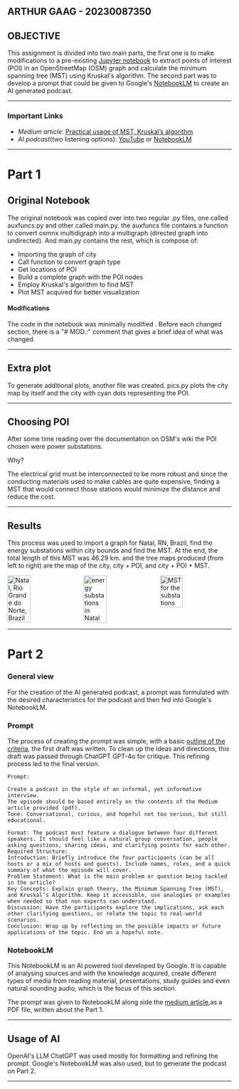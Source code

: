 ## ARTHUR GAAG - 20230087350

## OBJECTIVE

  

This assignment is divided into two main parts, the first one is to make modifications to a pre-existing [Jupyter notebook](original_notebook/kruskal_natal.ipynb) to extract points of interest (POI) in an OpenStreetMap (OSM) graph and calculate the minimum spanning tree (MST) using Kruskal's algorithm. The second part was to develop a prompt that could be given to Google's [NotebookLM](https://notebooklm.google) to create an AI generated podcast.

---

### Important Links 

- *Medium article*: [Practical usage of MST, Kruskal’s algorithm](https://medium.com/@arthurgaag/practical-usage-of-mst-kruskals-algorithm-da3f654c20b2)
- *AI podcast*(two listening options): [YouTube](https://youtu.be/MR5qWEbKJFg) or [NotebookLM](https://notebooklm.google.com/notebook/19be486b-038a-4e4c-98fc-18034fa0d84a/audio) 

---

# Part 1



## Original Notebook

The original notebook was copied over into two regular .py files, one called auxfuncs.py and other called main.py.
the auxfuncs file contains a function to convert osmnx multidigraph into a multigraph (directed graph into undirected).
And main.py contains the rest, which is compose of:

- Importing the graph of city
- Call function to convert graph type
- Get locations of POI
- Build a complete graph with the POI nodes
- Employ Kruskal's algorithm to find MST
- Plot MST acquired for better visualization

#### Modifications

The code in the notebook was minimally modified . Before each changed section, there is a "# MOD.:" comment that gives a brief idea of what was changed.

---

## Extra plot

To generate additional plots, another file was created. pics.py plots the city map by itself and the city with cyan dots representing the POI.

---
  
## Choosing POI

After some time reading over the documentation on OSM's wiki the POI chosen were power substations.

Why?

The electrical grid must be interconnected to be more robust and since the conducting materials used to make cables are quite expensive, finding a MST that would connect those stations would minimize the distance and reduce the cost.

---

## Results

This process was used to import a graph for Natal, RN, Brazil, find the energy substations within city bounds and find the MST.
At the end, the total length of this MST was 46.29 km. and the tree maps produced (from left to right) are the map of the city, city + POI, and city + POI + MST.

<div style="display: flex; justify-content: space-between;">
  <img src="images/natal.svg" alt="Natal, Rio Grande do Norte, Brazil" style="width: 32%; height: auto;">
  <img src="images/POI.svg" alt="energy substations in Natal" style="width: 32%; height: auto;">
  <img src="images/plot.svg" alt="MST for the substations" style="width: 32%; height: auto;">
</div>



---
# Part 2

### General view

For the creation of the AI generated podcast, a prompt was formulated with the desired characteristics for the podcast and then fed into Google's NotebookLM.

### Prompt

The process of creating the prompt was simple, with a basic [outline of the criteria](images/outline.jpg), the first draft was written. To clean up the ideas and directions, this draft was passed through ChatGPT GPT-4o for critique. This refining process led to the final version.

```
Prompt:

Create a podcast in the style of an informal, yet informative interview.
The episode should be based entirely on the contents of the Medium article provided (pdf).
Tone: Conversational, curious, and hopeful not too serious, but still educational.

Format: The podcast must feature a dialogue between four different speakers. It should feel like a natural group conversation, people asking questions, sharing ideas, and clarifying points for each other.
Required Structure:
Introduction: Briefly introduce the four participants (can be all hosts or a mix of hosts and guests). Include names, roles, and a quick summary of what the episode will cover.
Problem Statement: What is the main problem or question being tackled in the article?
Key Concepts: Explain graph theory, the Minimum Spanning Tree (MST), and Kruskal’s Algorithm. Keep it accessible, use analogies or examples when needed so that non experts can understand.
Discussion: Have the participants explore the implications, ask each other clarifying questions, or relate the topic to real-world scenarios.
Conclusion: Wrap up by reflecting on the possible impacts or future applications of the topic. End on a hopeful note.

```

### NotebookLM

This NotebookLM is an AI powered tool developed by Google. It is capable of analysing sources and with the knowledge acquired, create different types of media from reading material, presentations, study guides and even natural sounding audio, which is the focus of this section.

The prompt was given to NotebookLM along side the [medium article](https://medium.com/@arthurgaag/practical-usage-of-mst-kruskals-algorithm-da3f654c20b2),as a PDF file, written about the Part 1.



---

## Usage of AI

OpenAI's LLM ChatGPT was used mostly for formatting and refining the prompt. Google's NotebookLM was also used, but to generate the podcast on Part 2.
 
---

